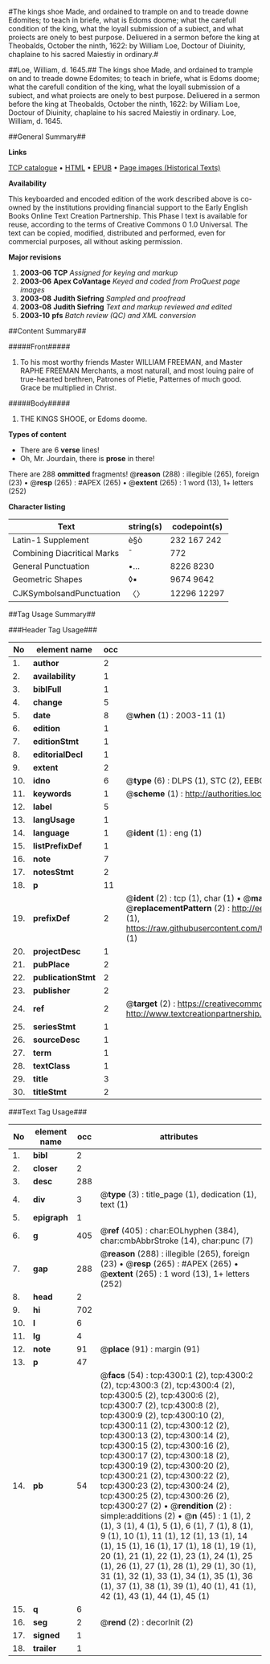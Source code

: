 #The kings shoe Made, and ordained to trample on and to treade downe Edomites; to teach in briefe, what is Edoms doome; what the carefull condition of the king, what the loyall submission of a subiect, and what proiects are onely to best purpose. Deliuered in a sermon before the king at Theobalds, October the ninth, 1622: by William Loe, Doctour of Diuinity, chaplaine to his sacred Maiestiy in ordinary.#

##Loe, William, d. 1645.##
The kings shoe Made, and ordained to trample on and to treade downe Edomites; to teach in briefe, what is Edoms doome; what the carefull condition of the king, what the loyall submission of a subiect, and what proiects are onely to best purpose. Deliuered in a sermon before the king at Theobalds, October the ninth, 1622: by William Loe, Doctour of Diuinity, chaplaine to his sacred Maiestiy in ordinary.
Loe, William, d. 1645.

##General Summary##

**Links**

[TCP catalogue](http://www.ota.ox.ac.uk/tcp/)  • 
[HTML](http://tei.it.ox.ac.uk/tcp/Texts-HTML/free/A06/A06191.html)  • 
[EPUB](http://tei.it.ox.ac.uk/tcp/Texts-EPUB/free/A06/A06191.epub) • 
[Page images (Historical Texts)](https://data.historicaltexts.jisc.ac.uk/view?pubId=eebo-99839843e&pageId=eebo-99839843e-4300-1)

**Availability**

This keyboarded and encoded edition of the
	       work described above is co-owned by the institutions
	       providing financial support to the Early English Books
	       Online Text Creation Partnership. This Phase I text is
	       available for reuse, according to the terms of Creative
	       Commons 0 1.0 Universal. The text can be copied,
	       modified, distributed and performed, even for
	       commercial purposes, all without asking permission.

**Major revisions**

1. __2003-06__ __TCP__ *Assigned for keying and markup*
1. __2003-06__ __Apex CoVantage__ *Keyed and coded from ProQuest page images*
1. __2003-08__ __Judith Siefring__ *Sampled and proofread*
1. __2003-08__ __Judith Siefring__ *Text and markup reviewed and edited*
1. __2003-10__ __pfs__ *Batch review (QC) and XML conversion*

##Content Summary##

#####Front#####

1. To his most worthy friends Master WILLIAM FREEMAN, and Master RAPHE FREEMAN Merchants, a most naturall, and most louing paire of true-hearted brethren, Patrones of Pietie, Patternes of much good. Grace be multiplied in Christ.

#####Body#####

1. THE KINGS SHOOE, or Edoms doome.

**Types of content**

  * There are 6 **verse** lines!
  * Oh, Mr. Jourdain, there is **prose** in there!

There are 288 **ommitted** fragments! 
 @__reason__ (288) : illegible (265), foreign (23)  •  @__resp__ (265) : #APEX (265)  •  @__extent__ (265) : 1 word (13), 1+ letters (252)

**Character listing**


|Text|string(s)|codepoint(s)|
|---|---|---|
|Latin-1 Supplement|è§ò|232 167 242|
|Combining             Diacritical Marks|̄|772|
|General Punctuation|•…|8226 8230|
|Geometric Shapes|◊▪|9674 9642|
|CJKSymbolsandPunctuation|〈〉|12296 12297|

##Tag Usage Summary##

###Header Tag Usage###

|No|element name|occ|attributes|
|---|---|---|---|
|1.|__author__|2||
|2.|__availability__|1||
|3.|__biblFull__|1||
|4.|__change__|5||
|5.|__date__|8| @__when__ (1) : 2003-11 (1)|
|6.|__edition__|1||
|7.|__editionStmt__|1||
|8.|__editorialDecl__|1||
|9.|__extent__|2||
|10.|__idno__|6| @__type__ (6) : DLPS (1), STC (2), EEBO-CITATION (1), PROQUEST (1), VID (1)|
|11.|__keywords__|1| @__scheme__ (1) : http://authorities.loc.gov/ (1)|
|12.|__label__|5||
|13.|__langUsage__|1||
|14.|__language__|1| @__ident__ (1) : eng (1)|
|15.|__listPrefixDef__|1||
|16.|__note__|7||
|17.|__notesStmt__|2||
|18.|__p__|11||
|19.|__prefixDef__|2| @__ident__ (2) : tcp (1), char (1)  •  @__matchPattern__ (2) : ([0-9\-]+):([0-9IVX]+) (1), (.+) (1)  •  @__replacementPattern__ (2) : http://eebo.chadwyck.com/downloadtiff?vid=$1&page=$2 (1), https://raw.githubusercontent.com/textcreationpartnership/Texts/master/tcpchars.xml#$1 (1)|
|20.|__projectDesc__|1||
|21.|__pubPlace__|2||
|22.|__publicationStmt__|2||
|23.|__publisher__|2||
|24.|__ref__|2| @__target__ (2) : https://creativecommons.org/publicdomain/zero/1.0/ (1), http://www.textcreationpartnership.org/docs/. (1)|
|25.|__seriesStmt__|1||
|26.|__sourceDesc__|1||
|27.|__term__|1||
|28.|__textClass__|1||
|29.|__title__|3||
|30.|__titleStmt__|2||


###Text Tag Usage###

|No|element name|occ|attributes|
|---|---|---|---|
|1.|__bibl__|2||
|2.|__closer__|2||
|3.|__desc__|288||
|4.|__div__|3| @__type__ (3) : title_page (1), dedication (1), text (1)|
|5.|__epigraph__|1||
|6.|__g__|405| @__ref__ (405) : char:EOLhyphen (384), char:cmbAbbrStroke (14), char:punc (7)|
|7.|__gap__|288| @__reason__ (288) : illegible (265), foreign (23)  •  @__resp__ (265) : #APEX (265)  •  @__extent__ (265) : 1 word (13), 1+ letters (252)|
|8.|__head__|2||
|9.|__hi__|702||
|10.|__l__|6||
|11.|__lg__|4||
|12.|__note__|91| @__place__ (91) : margin (91)|
|13.|__p__|47||
|14.|__pb__|54| @__facs__ (54) : tcp:4300:1 (2), tcp:4300:2 (2), tcp:4300:3 (2), tcp:4300:4 (2), tcp:4300:5 (2), tcp:4300:6 (2), tcp:4300:7 (2), tcp:4300:8 (2), tcp:4300:9 (2), tcp:4300:10 (2), tcp:4300:11 (2), tcp:4300:12 (2), tcp:4300:13 (2), tcp:4300:14 (2), tcp:4300:15 (2), tcp:4300:16 (2), tcp:4300:17 (2), tcp:4300:18 (2), tcp:4300:19 (2), tcp:4300:20 (2), tcp:4300:21 (2), tcp:4300:22 (2), tcp:4300:23 (2), tcp:4300:24 (2), tcp:4300:25 (2), tcp:4300:26 (2), tcp:4300:27 (2)  •  @__rendition__ (2) : simple:additions (2)  •  @__n__ (45) : 1 (1), 2 (1), 3 (1), 4 (1), 5 (1), 6 (1), 7 (1), 8 (1), 9 (1), 10 (1), 11 (1), 12 (1), 13 (1), 14 (1), 15 (1), 16 (1), 17 (1), 18 (1), 19 (1), 20 (1), 21 (1), 22 (1), 23 (1), 24 (1), 25 (1), 26 (1), 27 (1), 28 (1), 29 (1), 30 (1), 31 (1), 32 (1), 33 (1), 34 (1), 35 (1), 36 (1), 37 (1), 38 (1), 39 (1), 40 (1), 41 (1), 42 (1), 43 (1), 44 (1), 45 (1)|
|15.|__q__|6||
|16.|__seg__|2| @__rend__ (2) : decorInit (2)|
|17.|__signed__|1||
|18.|__trailer__|1||
